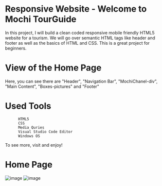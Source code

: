 # Responsive Website - Welcome to Mochi TourGuide

In this project, I will build a clean coded responsive mobile friendly HTML5 website for a tourism. We will go over semantic HTML tags like header and footer as well as the basics of HTML and CSS. This is a great project for beginners.

# View of the Home Page

Here, you can see there are "Header", "Navigation Bar", "MochiChanel-div", "Main Content", "Boxes-pictures" and "Footer"

# Used Tools
          HTML5
          CSS
          Media Quries
          Visual Studio Code Editor
          Windows OS
  
To see more, visit and enjoy!

# Home Page

![image](https://user-images.githubusercontent.com/52565814/65390439-e0a2a100-dd99-11e9-974c-e4e4ed24c22a.png)
![image](https://user-images.githubusercontent.com/52565814/65390422-86094500-dd99-11e9-828d-351eaa280b7c.png)


